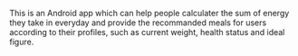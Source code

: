 This is an Android app which can help people calculater the sum of energy they take in everyday and provide the recommanded meals for users according to their profiles, such as current weight, health status and ideal figure.
